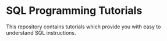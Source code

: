 # SQL Programming Tutorials

This repository contains tutorials which provide you with easy to understand SQL instructions.
